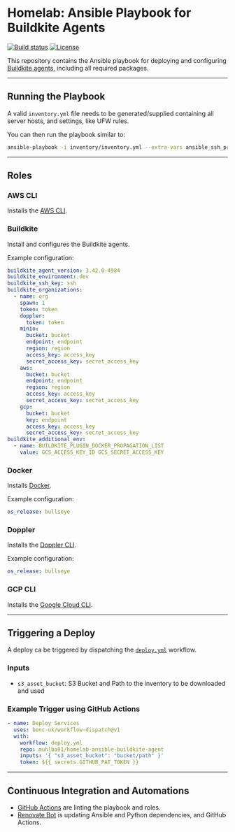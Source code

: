 # Homelab: Ansible Playbook for Buildkite Agents

[![Build status](https://img.shields.io/github/actions/workflow/status/muhlba91/homelab-ansible-buildkite-agent/pipeline.yml?style=for-the-badge)](https://github.com/muhlba91/homelab-ansible-buildkite-agent/actions/workflows/pipeline.yml)
[![License](https://img.shields.io/github/license/muhlba91/homelab-ansible-buildkite-agent?style=for-the-badge)](LICENSE.md)

This repository contains the Ansible playbook for deploying and configuring [Buildkite agents](https://buildkite.com/docs/agent/v3), including all required packages.

---

## Running the Playbook

A valid `inventory.yml` file needs to be generated/supplied containing all server hosts, and settings, like UFW rules.

You can then run the playbook similar to:

```bash
ansible-playbook -i inventory/inventory.yml --extra-vars ansible_ssh_private_key_file=inventory/ssh.key site.yml
```

---

## Roles

### AWS CLI

Installs the [AWS CLI](https://docs.aws.amazon.com/cli/latest/userguide/getting-started-install.html).

### Buildkite

Install and configures the Buildkite agents.

Example configuration:

```yaml
buildkite_agent_version: 3.42.0-4984
buildkite_environment: dev
buildkite_ssh_key: ssh
buildkite_organizations:
  - name: org
    spawn: 1
    token: token
    doppler:
      token: token
    minio:
      bucket: bucket
      endpoint: endpoint
      region: region
      access_key: access_key
      secret_access_key: secret_access_key
    aws:
      bucket: bucket
      endpoint: endpoint
      region: region
      access_key: access_key
      secret_access_key: secret_access_key
    gcp:
      bucket: bucket
      key: endpoint
      access_key: access_key
      secret_access_key: secret_access_key
buildkite_additional_env:
  - name: BUILDKITE_PLUGIN_DOCKER_PROPAGATION_LIST
    value: GCS_ACCESS_KEY_ID GCS_SECRET_ACCESS_KEY
```

### Docker

Installs [Docker](http://docker.com).

Example configuration:

```yaml
os_release: bullseye
```

### Doppler

Installs the [Doppler CLI](https://docs.doppler.com/docs/cli).

Example configuration:

```yaml
os_release: bullseye
```

### GCP CLI

Installs the [Google Cloud CLI](https://cloud.google.com/sdk/docs/install).

---

## Triggering a Deploy

A deploy ca be triggered by dispatching the [`deploy.yml`](.github/workflows/deploy.yml) workflow.

### Inputs

- `s3_asset_bucket`: S3 Bucket and Path to the inventory to be downloaded and used

### Example Trigger using GitHub Actions

```yaml
- name: Deploy Services
  uses: benc-uk/workflow-dispatch@v1
  with:
    workflow: deploy.yml
    repo: muhlba91/homelab-ansible-buildkite-agent
    inputs: '{ "s3_asset_bucket": "bucket/path" }'
    token: ${{ secrets.GITHUB_PAT_TOKEN }}
```

---

## Continuous Integration and Automations

- [GitHub Actions](https://docs.github.com/en/actions) are linting the playbook and roles.
- [Renovate Bot](https://github.com/renovatebot/renovate) is updating Ansible and Python dependencies, and GitHub Actions.
